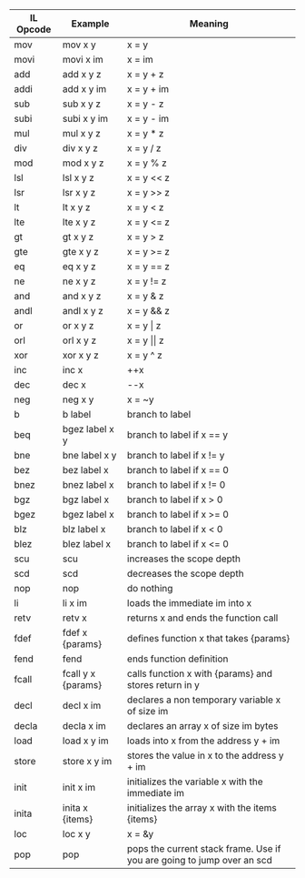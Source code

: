 | IL Opcode | Example            | Meaning                                                      |
| --------- | ------------------ | ------------------------------------------------------------ |
| mov       | mov x y            | x = y                                                        |
| movi      | movi x im          | x = im                                                       |
| add       | add x y z          | x = y + z                                                    |
| addi      | add x y im         | x = y + im                                                   |
| sub       | sub x y z          | x = y - z                                                    |
| subi      | subi x y im        | x = y - im                                                   |
| mul       | mul x y z          | x = y * z                                                    |
| div       | div x y z          | x = y / z                                                    |
| mod       | mod x y z          | x = y % z                                                    |
| lsl       | lsl x y z          | x = y << z                                                   |
| lsr       | lsr x y z          | x = y >> z                                                   |
| lt        | lt x y z           | x = y < z                                                    |
| lte       | lte x y z          | x = y <= z                                                   |
| gt        | gt x y z           | x = y > z                                                    |
| gte       | gte x y z          | x = y >= z                                                   |
| eq        | eq x y z           | x = y == z                                                   |
| ne        | ne x y z           | x = y != z                                                   |
| and       | and x y z          | x = y & z                                                    |
| andl      | andl x y z         | x = y && z                                                   |
| or        | or x y z           | x = y \| z                                                   |
| orl       | orl x y z          | x = y \|\| z                                                 |
| xor       | xor x y z          | x = y ^ z                                                    |
| inc       | inc x              | ++x                                                          |
| dec       | dec x              | --x                                                          |
| neg       | neg x y            | x = ~y                                                       |
| b         | b label            | branch to label                                              |
| beq       | bgez label x y     | branch to label if x == y                                    |
| bne       | bne label x y      | branch to label if x != y                                    |
| bez       | bez label x        | branch to label if x == 0                                    |
| bnez      | bnez label x       | branch to label if x != 0                                    |
| bgz       | bgz label x        | branch to label if x > 0                                     |
| bgez      | bgez label x       | branch to label if x >= 0                                    |
| blz       | blz label x        | branch to label if x < 0                                     |
| blez      | blez label x       | branch to label if x <= 0                                    |
| scu       | scu                | increases the scope depth                                    |
| scd       | scd                | decreases the scope depth                                    |
| nop       | nop                | do nothing                                                   |
| li        | li x im            | loads the immediate im into x                                |
| retv      | retv x             | returns x and ends the function call                         |
| fdef      | fdef x {params}    | defines function x that takes {params}                       |
| fend      | fend               | ends function definition                                     |
| fcall     | fcall y x {params} | calls function x with {params} and stores return in y        |
| decl      | decl x im          | declares a non temporary variable x of size im               |
| decla     | decla x im         | declares an array x of size im bytes                         |
| load      | load x y im        | loads into x from the address y + im                         |
| store     | store x y im       | stores the value in x to the address y + im                  |
| init      | init x im          | initializes the variable x with the immediate im             |
| inita     | inita x {items}    | initializes the array x with the items {items}               |
| loc       | loc x y            | x = &y                                                       |
| pop       | pop                | pops the current stack frame. Use if you are going to jump over an scd |

